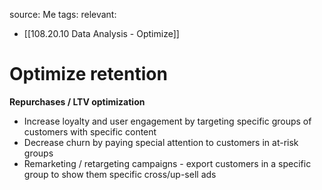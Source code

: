 source: Me
tags: 
relevant: 
- [[108.20.10 Data Analysis - Optimize]]

# Optimize retention

**Repurchases / LTV optimization**
- Increase loyalty and user engagement by targeting specific groups of customers with specific content
- Decrease churn by paying special attention to customers in at-risk groups
- Remarketing / retargeting campaigns - export customers in a specific group to show them specific cross/up-sell ads
